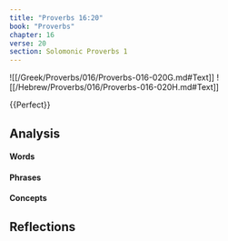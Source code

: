 ```yaml
---
title: "Proverbs 16:20"
book: "Proverbs"
chapter: 16
verse: 20
section: Solomonic Proverbs 1
---
```

![[/Greek/Proverbs/016/Proverbs-016-020G.md#Text]]
![[/Hebrew/Proverbs/016/Proverbs-016-020H.md#Text]]

{{Perfect}}

## Analysis

#### Words

#### Phrases

#### Concepts

## Reflections
